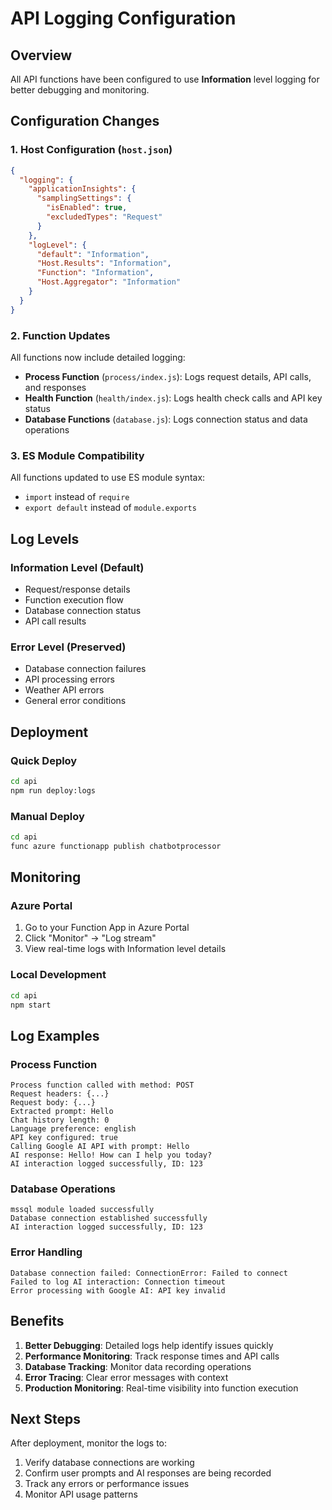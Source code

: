 # API Logging Configuration

## Overview
All API functions have been configured to use **Information** level logging for better debugging and monitoring.

## Configuration Changes

### 1. Host Configuration (`host.json`)
```json
{
  "logging": {
    "applicationInsights": {
      "samplingSettings": {
        "isEnabled": true,
        "excludedTypes": "Request"
      }
    },
    "logLevel": {
      "default": "Information",
      "Host.Results": "Information", 
      "Function": "Information",
      "Host.Aggregator": "Information"
    }
  }
}
```

### 2. Function Updates
All functions now include detailed logging:

- **Process Function** (`process/index.js`): Logs request details, API calls, and responses
- **Health Function** (`health/index.js`): Logs health check calls and API key status
- **Database Functions** (`database.js`): Logs connection status and data operations

### 3. ES Module Compatibility
All functions updated to use ES module syntax:
- `import` instead of `require`
- `export default` instead of `module.exports`

## Log Levels

### Information Level (Default)
- Request/response details
- Function execution flow
- Database connection status
- API call results

### Error Level (Preserved)
- Database connection failures
- API processing errors
- Weather API errors
- General error conditions

## Deployment

### Quick Deploy
```bash
cd api
npm run deploy:logs
```

### Manual Deploy
```bash
cd api
func azure functionapp publish chatbotprocessor
```

## Monitoring

### Azure Portal
1. Go to your Function App in Azure Portal
2. Click "Monitor" → "Log stream"
3. View real-time logs with Information level details

### Local Development
```bash
cd api
npm start
```

## Log Examples

### Process Function
```
Process function called with method: POST
Request headers: {...}
Request body: {...}
Extracted prompt: Hello
Chat history length: 0
Language preference: english
API key configured: true
Calling Google AI API with prompt: Hello
AI response: Hello! How can I help you today?
AI interaction logged successfully, ID: 123
```

### Database Operations
```
mssql module loaded successfully
Database connection established successfully
AI interaction logged successfully, ID: 123
```

### Error Handling
```
Database connection failed: ConnectionError: Failed to connect
Failed to log AI interaction: Connection timeout
Error processing with Google AI: API key invalid
```

## Benefits

1. **Better Debugging**: Detailed logs help identify issues quickly
2. **Performance Monitoring**: Track response times and API calls
3. **Database Tracking**: Monitor data recording operations
4. **Error Tracing**: Clear error messages with context
5. **Production Monitoring**: Real-time visibility into function execution

## Next Steps

After deployment, monitor the logs to:
1. Verify database connections are working
2. Confirm user prompts and AI responses are being recorded
3. Track any errors or performance issues
4. Monitor API usage patterns 